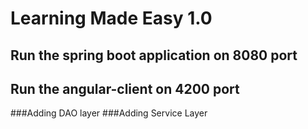 # Learning Made Easy 1.0

## Run the spring boot application on 8080 port
## Run the angular-client on 4200 port

###Adding DAO layer
###Adding Service Layer


